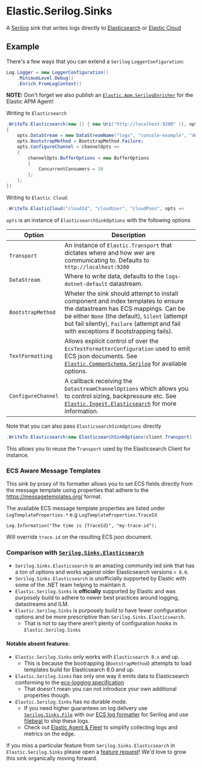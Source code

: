 # Elastic.Serilog.Sinks

A [Serilog](https://serilog.net/) sink that writes logs directly to [Elasticsearch](https://www.elastic.co/elasticsearch/) or [Elastic Cloud](https://www.elastic.co/cloud/)

## Example

There's a few ways that you can extend a `Serilog` `LoggerConfiguration`:

```csharp
Log.Logger = new LoggerConfiguration()
	.MinimumLevel.Debug()
	.Enrich.FromLogContext()
```

**NOTE:** Don't forget we also publish an [`Elastic.Apm.SerilogEnricher`](`https://github.com/elastic/ecs-dotnet/blob/main/src/Elastic.Apm.SerilogEnricher/readme.md`) for the Elastic APM Agent!

Writing to `Elasticsearch`

```csharp
.WriteTo.Elasticsearch(new [] { new Uri("http://localhost:9200" )}, opts =>
{
	opts.DataStream = new DataStreamName("logs", "console-example", "demo");
	opts.BootstrapMethod = BootstrapMethod.Failure;
	opts.ConfigureChannel = channelOpts =>
	{
		channelOpts.BufferOptions = new BufferOptions 
		{ 
			ConcurrentConsumers = 10 
		};
	};
})
```
Writing to `Elastic Cloud`:
```csharp
.WriteTo.ElasticCloud("cloudId", "cloudUser", "cloudPass", opts =>
```

`opts` is an instance of `ElasticsearchSinkOptions` with the following options


| Option | Description |
|-------|-------------|
| `Transport` | An instance of `Elastic.Transport` that dictates where and how wer are communicating to. Defaults to `http://localhost:9200` |
| `DataStream` | Where to write data, defaults to the `logs-dotnet-default` datastream. |
| `BootstrapMethod` | Wheter the sink should attempt to install component and index templates to ensure the datastream has ECS mappings. Can be be either `None` (the default), `Silent` (attempt but fail silently), `Failure` (attempt and fail with exceptions if bootstrapping fails). |
| `TextFormatting`| Allows explicit control of over the `EcsTextFormatterConfiguration` used to emit ECS json documents. See [`Elastic.CommonSchema.Serilog`](https://github.com/elastic/ecs-dotnet/tree/main/src/Elastic.CommonSchema.Serilog) for available options. |
| `ConfigureChannel` | A callback receiving the `DatastreamChannelOptions` which allows you to control sizing, backpressure etc. See [`Elastic.Ingest.Elasticsearch`](https://github.com/elastic/elastic-ingest-dotnet/blob/main/src/Elastic.Ingest.Elasticsearch/README.md#elasticingestelasticsearch) for more information.

Note that you can also pass `ElasticsearchSinkOptions` directly

```csharp
.WriteTo.Elasticsearch(new ElasticsearchSinkOptions(client.Transport)
```

This allows you to reuse the `Transport` used by the Elasticsearch Client for instance.

### ECS Aware Message Templates

This sink by proxy of its formatter allows you to set ECS fields directly from the message template using properties that adhere to the
https://messagetemplates.org/ format.

The available ECS message template properties are listed under `LogTemplateProperties.*` e.g `LogTemplateProperties.TraceId`

```chsarp
Log.Information("The time is {TraceId}", "my-trace-id");
```

Will override `trace.id` on the resulting ECS json document.

### Comparison with [`Serilog.Sinks.Elasticsearch`](https://github.com/serilog-contrib/serilog-sinks-elasticsearch)

* `Serilog.Sinks.Elasticsearch` is an amazing community led sink that has a ton of options and works against older Elasticsearch versions `< 8.0`.
* `Serilog.Sinks.Elasticsearch` is unofficially supported by Elastic with some of the .NET team helping to maintain it.
* `Elastic.Serilog.Sinks` is **officially** supported by Elastic and was purposely build to adhere to newer best practices around logging, datastreams and ILM.
* `Elastic.Serilog.Sinks` is purposely build to have fewer configuration options and be more prescriptive than `Serilog.Sinks.Elasticsearch`.
  * That is not to say there aren't plenty of configuration hooks in `Elastic.Serilog.Sinks` 

#### Notable absent features:
* `Elastic.Serilog.Sinks` only works with `Elasticsearch 8.x` and up. 
  * This is because the bootrapping (`BootstrapMethod`) attempts to load templates build for Elasticsearch 8.0 and up. 
* `Elastic.Serilog.Sinks` has only one way it emits data to Elasticsearch conforming to the [ecs-logging specification](https://github.com/elastic/ecs-logging)
  * That doesn't mean you can not introduce your own additional properties though.
* `Elastic.Serilog.Sinks` has no durable mode. 
  * If you need higher guarantees on log delivery use [`Serilog.Sinks.File`](https://github.com/serilog/serilog-sinks-file) with our [ECS log formatter](https://www.nuget.org/packages/Elastic.CommonSchema.Serilog/) for Serilog and use [filebeat](https://www.elastic.co/beats/filebeat) to ship these logs.
  * Check out [Elastic Agent & Fleet](https://www.elastic.co/guide/en/fleet/current/fleet-overview.html) to simplify collecting logs and metrics on the edge.

If you miss a particular feature from `Serilog.Sinks.Elasticsearch` in `Elastic.Serilog.Sinks` please open a [feature request](https://github.com/elastic/ecs-dotnet/issues/new?assignees=&labels=enhancement&template=feature_request.md&title=%5BFEATURE%5D)! We'd love to grow this sink organically moving forward.

